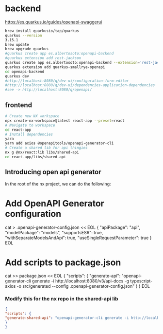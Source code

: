 # backend

https://es.quarkus.io/guides/openapi-swaggerui

```bash
brew install quarkusio/tap/quarkus
quarkus --version
3.15.1
brew update 
brew upgrade quarkus 
#quarkus create app es.albertosoto:openapi-backend
#quarkus extension add rest-jackson
quarkus create app es.albertosoto:openapi-backend --extension='rest-jackson' --no-code
quarkus extension add quarkus-smallrye-openapi
cd openapi-backend
quarkus dev
#http://localhost:8080/q/dev-ui/configuration-form-editor
#http://localhost:8080/q/dev-ui/dependencies-application-dependencies
#see -> http://localhost:8080/q/openapi/
```


## frontend

```bash
# Create new NX workspace
npx create-nx-workspace@latest react-app --preset=react
# Navigate to workspace
cd react-app
# Install dependencies
yarn
yarn add axios @openapitools/openapi-generator-cli
# Create a shared lib for api thingies
nx g @nx/react:lib libs/shared-api
cd react-app/libs/shared-api

```

## Introducing open api generator 

In the root of the nx project, we can do the following:

# Add OpenAPI Generator configuration
cat > .openapi-generator-config.json << EOL
{
"apiPackage": "api",
"modelPackage": "models",
"supportsES6": true,
"withSeparateModelsAndApi": true,
"useSingleRequestParameter": true
}
EOL

# Add scripts to package.json
cat >> package.json << EOL
{
"scripts": {
"generate-api": "openapi-generator-cli generate -i http://localhost:8080/v3/api-docs -g typescript-axios -o src/generated --config .openapi-generator-config.json"
}
}
EOL

### Modify this for the nx repo in the shared-api lib
```json
{
"scripts": {
"generate-shared-api": "openapi-generator-cli generate -i http://localhost:8080/q/openapi/ -g typescript-axios -o libs/shared-api/src --config .openapi-generator-config.json"
}
}
```
